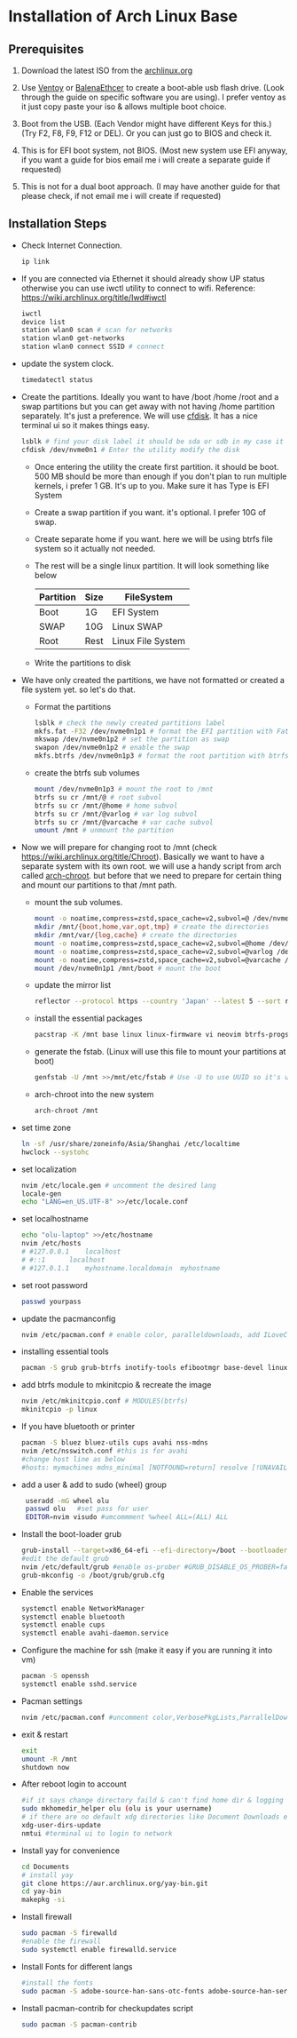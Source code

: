 # Installation of Arch Linux Base

## Prerequisites

1. Download the latest ISO from the [archlinux.org](https://archlinux.org/download/)

2. Use [Ventoy](https://www.ventoy.net/en/index.html) or [BalenaEthcer](https://etcher.balena.io/) to create a boot-able usb flash drive. (Look through the guide on specific software you are using). I prefer ventoy as it just copy paste your iso & allows multiple boot choice.

3. Boot from the USB. (Each Vendor might have different Keys for this.) (Try F2, F8, F9, F12 or DEL). Or you can just go to BIOS and check it.

4. This is for EFI boot system, not BIOS. (Most new system use EFI anyway, if you want a guide for bios email me i will create a separate guide if requested)

5. This is not for a dual boot approach. (I may have another guide for that please check, if not email me i will create if requested) 

## Installation Steps

- Check Internet Connection. 
  
  ```sh
  ip link
  ```
- If you are connected via Ethernet it should already show UP status otherwise you can use iwctl utility to connect to wifi. Reference: https://wiki.archlinux.org/title/Iwd#iwctl

  ```sh
  iwctl
  device list
  station wlan0 scan # scan for networks
  station wlan0 get-networks 
  station wlan0 connect SSID # connect
  ```

- update the system clock.
  
  ```sh
  timedatectl status
  ```
- Create the partitions. Ideally you want to have /boot /home /root and a swap partitions but you can get away with not having /home partition separately. It's just a preference. We will use [cfdisk](https://man.archlinux.org/man/cfdisk.8.en). It has a nice terminal ui so it makes things easy.

  ```sh
  lsblk # find your disk label it should be sda or sdb in my case it is nvme0n1
  cfdisk /dev/nvme0n1 # Enter the utility modify the disk 
  ```
    - Once entering the utility the create first partition. it should be boot. 500 MB should be more than enough if you don't plan to run multiple kernels, i prefer 1 GB. It's up to you. Make sure it has Type is EFI System
    - Create a swap partition if you want. it's optional. I prefer 10G of swap. 
    - Create separate home if you want. here we will be using btrfs file system so it actually not needed.
    - The rest will be a single linux partition. It will look something like below

        | Partition | Size | FileSystem        |
        | --------- | ---- | ----------------- |
        | Boot      | 1G   | EFI System        |
        | SWAP      | 10G  | Linux SWAP        |
        | Root      | Rest | Linux File System |
    - Write the partitions to disk

- We have only created the partitions, we have not formatted or created a file system yet. so let's do that.

   - Format the partitions
    
        ```sh
        lsblk # check the newly created partitions label
        mkfs.fat -F32 /dev/nvme0n1p1 # format the EFI partition with Fat 32
        mkswap /dev/nvme0n1p2 # set the partition as swap
        swapon /dev/nvme0n1p2 # enable the swap
        mkfs.btrfs /dev/nvme0n1p3 # format the root partition with btrfs
        ```
   - create the btrfs sub volumes
        ```sh
        mount /dev/nvme0n1p3 # mount the root to /mnt
        btrfs su cr /mnt/@ # root subvol
        btrfs su cr /mnt/@home # home subvol
        btrfs su cr /mnt/@varlog # var log subvol
        btrfs su cr /mnt/@varcache # var cache subvol
        umount /mnt # unmount the partition
        ```
- Now we will prepare for changing root to /mnt (check https://wiki.archlinux.org/title/Chroot). Basically we want to have a separate system with its own root. we will use a handy script from arch called [arch-chroot](https://man.archlinux.org/man/arch-chroot.8). but before that we need to prepare for certain thing and mount our partitions to that /mnt path. 

    - mount the sub volumes.
        ```sh
        mount -o noatime,compress=zstd,space_cache=v2,subvol=@ /dev/nvme0n1p3 /mnt
        mkdir /mnt/{boot,home,var,opt,tmp} # create the directories
        mkdir /mnt/var/{log,cache} # create the directories
        mount -o noatime,compress=zstd,space_cache=v2,subvol=@home /dev/nvme0n1p3 /mnt/home
        mount -o noatime,compress=zstd,space_cache=v2,subvol=@varlog /dev/nvme0n1p3 /mnt/var/log
        mount -o noatime,compress=zstd,space_cache=v2,subvol=@varcache /dev/nvme0n1p3 /mnt/var/cache
        mount /dev/nvme0n1p1 /mnt/boot # mount the boot
        ```
    - update the mirror list
        ```sh
        reflector --protocol https --country 'Japan' --latest 5 --sort rate --save /etc/pacman.d/mirrorlist
        ```
    - install the essential packages
        ```sh
        pacstrap -K /mnt base linux linux-firmware vi neovim btrfs-progs dosfstools exfatprogs ntfs-3g networkmanager man-db man-pages sof-firmware sof-tools texinfo
        ```
    - generate the fstab. (Linux will use this file to mount your partitions at boot)
        ```sh
        genfstab -U /mnt >>/mnt/etc/fstab # Use -U to use UUID so it's unique
        ```
    - arch-chroot into the new system
        ```sh
        arch-chroot /mnt
        ```
- set time zone
    ```sh
    ln -sf /usr/share/zoneinfo/Asia/Shanghai /etc/localtime
    hwclock --systohc
    ```
- set localization
    ```sh
    nvim /etc/locale.gen # uncomment the desired lang
    locale-gen
    echo "LANG=en_US.UTF-8" >>/etc/locale.conf
    ```
- set localhostname
    ```sh
    echo "olu-laptop" >>/etc/hostname
    nvim /etc/hosts
    # #127.0.0.1	localhost
    # #::1		localhost
    # #127.0.1.1	myhostname.localdomain	myhostname
    ```
- set root password
    ```sh
    passwd yourpass
    ```
- update the pacmanconfig
    ```sh
    nvim /etc/pacman.conf # enable color, paralleldownloads, add ILoveCandy & enable multilib
    ```
- installing essential tools
    ```sh
    pacman -S grub grub-btrfs inotify-tools efibootmgr base-devel linux-headers os-prober reflector git mtools xdg-user-dirs net-tools
    ```
- add btrfs module to mkinitcpio & recreate the image
    ```sh
    nvim /etc/mkinitcpio.conf # MODULES(btrfs)
    mkinitcpio -p linux
    ```
- If you have bluetooth or printer
  ```sh
  pacman -S bluez bluez-utils cups avahi nss-mdns
  nvim /etc/nsswitch.conf #this is for avahi
  #change host line as below
  #hosts: mymachines mdns_minimal [NOTFOUND=return] resolve [!UNAVAIL=return] files myhostname dns
  ```
- add a user & add to sudo (wheel) group
  ```sh
   useradd -mG wheel olu
   passwd olu   #set pass for user
   EDITOR=nvim visudo #umcommment %wheel ALL=(ALL) ALL
  ```
- Install the boot-loader grub
  ```sh
  grub-install --target=x86_64-efi --efi-directory=/boot --bootloader-id=ArchGrub
  #edit the default grub
  nvim /etc/default/grub #enable os-prober #GRUB_DISABLE_OS_PROBER=false (if you have dual boot or OSes)
  grub-mkconfig -o /boot/grub/grub.cfg
  ```
- Enable the services
  ```sh
  systemctl enable NetworkManager
  systemctl enable bluetooth
  systemctl enable cups
  systemctl enable avahi-daemon.service
  ```
- Configure the machine for ssh (make it easy if you are running it into vm)
  ```sh
  pacman -S openssh
  systemctl enable sshd.service
  ```
- Pacman settings
  ```sh
  nvim /etc/pacman.conf #uncomment color,VerbosePkgLists,ParrallelDownloads && enable multilib repo
  ```
- exit & restart
  ```sh
  exit
  umount -R /mnt
  shutdown now
  ```
- After reboot login to account 
  ```sh
  #if it says change directory faild & can't find home dir & logging in with home ="/" then run following command
  sudo mkhomedir_helper olu (olu is your username)
  # if there are no default xdg directories like Document Downloads etc run following command
  xdg-user-dirs-update 
  nmtui #terminal ui to login to network
  ```
- Install yay for convenience 
  ```sh
  cd Documents
  # install yay
  git clone https://aur.archlinux.org/yay-bin.git
  cd yay-bin
  makepkg -si
  ```
- Install firewall
  ```sh
  sudo pacman -S firewalld
  #enable the firewall
  sudo systemctl enable firewalld.service
  ```
- Install Fonts for different langs
  ```sh
  #install the fonts
  sudo pacman -S adobe-source-han-sans-otc-fonts adobe-source-han-serif-otc-fonts
  ```
- Install pacman-contrib for checkupdates script
  ```sh
  sudo pacman -S pacman-contrib
  ```
